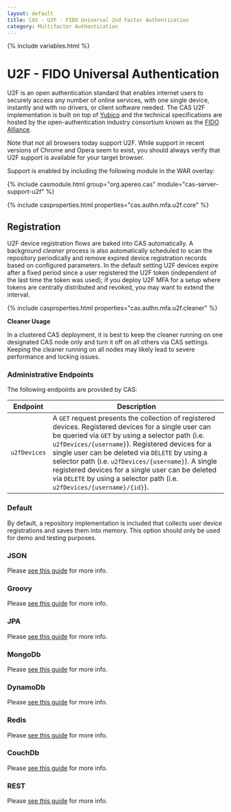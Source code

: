 ```yaml
---
layout: default
title: CAS - U2F - FIDO Universal 2nd Factor Authentication
category: Multifactor Authentication
---
```


{% include variables.html %}

# U2F - FIDO Universal Authentication

U2F is an open authentication standard that enables internet users to securely 
access any number of online services, with one single device, instantly 
and with no drivers, or client software needed. The CAS U2F implementation 
is built on top of [Yubico](https://www.yubico.com/about/background/fido/) and 
the technical specifications are hosted by the open-authentication 
industry consortium known as the [FIDO Alliance](https://fidoalliance.org/).

Note that not all browsers today support U2F. While support in recent versions of Chrome and 
Opera seem to exist, you should always verify that U2F support is available for your target browser.

Support is enabled by including the following module in the WAR overlay:

{% include casmodule.html group="org.apereo.cas" module="cas-server-support-u2f" %}

{% include casproperties.html properties="cas.authn.mfa.u2f.core" %}


## Registration

U2F device registration flows are baked into CAS automatically. A 
background *cleaner* process is also automatically scheduled to scan the 
repository periodically and remove expired device registration records 
based on configured parameters. In the default setting U2F devices
expire after a fixed period since a user registered the U2F token 
(independent of the last time the token was used); if you deploy U2F
MFA for a setup where tokens are centrally distributed and revoked, 
you may want to extend the interval.

{% include casproperties.html properties="cas.authn.mfa.u2f.cleaner" %}

<div class="alert alert-warning"><strong>Cleaner Usage</strong><p>In a 
clustered CAS deployment, it is best to keep the cleaner running on one designated 
CAS node only and turn it off on all others via CAS settings. Keeping the 
cleaner running on all nodes may likely lead to severe performance and locking issues.</p></div>

### Administrative Endpoints

The following endpoints are provided by CAS:
 
| Endpoint                  | Description
|---------------------------|------------------------------------------------
| `u2fDevices`  | A `GET` request presents the collection of registered devices. Registered devices for a single user can be queried via `GET` by using a selector path (i.e. `u2fDevices/{username}`). Registered devices for a single user can be deleted via `DELETE` by using a selector path (i.e. `u2fDevices/{username}`). A single registered devices for a single user can be deleted via `DELETE` by using a selector path (i.e. `u2fDevices/{username}/{id}`).

### Default

By default, a repository implementation is included that collects 
user device registrations and saves them into memory.
This option should only be used for demo and testing purposes.

### JSON
      
Please [see this guide](FIDO-U2F-Authentication-JSON.html) for more info.

### Groovy

Please [see this guide](FIDO-U2F-Authentication-Groovy.html) for more info.

### JPA

Please [see this guide](FIDO-U2F-Authentication-JPA.html) for more info.

### MongoDb

Please [see this guide](FIDO-U2F-Authentication-MongoDb.html) for more info.

### DynamoDb

Please [see this guide](FIDO-U2F-Authentication-DynamoDb.html) for more info.

### Redis

Please [see this guide](FIDO-U2F-Authentication-Redis.html) for more info.

### CouchDb

Please [see this guide](FIDO-U2F-Authentication-CouchDb.html) for more info.

### REST

Please [see this guide](FIDO-U2F-Authentication-Rest.html) for more info.
